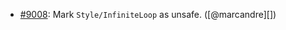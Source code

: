 * [#9008](https://github.com/rubocop-hq/rubocop/pull/9008): Mark `Style/InfiniteLoop` as unsafe. ([@marcandre][])
